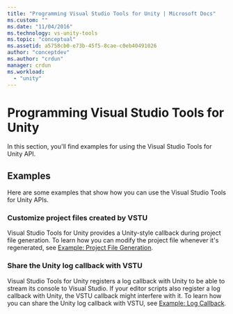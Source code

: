 ```yaml
---
title: "Programming Visual Studio Tools for Unity | Microsoft Docs"
ms.custom: ""
ms.date: "11/04/2016"
ms.technology: vs-unity-tools
ms.topic: "conceptual"
ms.assetid: a5758cb0-e73b-45f5-8cae-c0eb40491026
author: "conceptdev"
ms.author: "crdun"
manager: crdun
ms.workload:
  - "unity"
---
```

# Programming Visual Studio Tools for Unity
In this section, you'll find examples for using the Visual Studio Tools for Unity API.

## Examples
 Here are some examples that show how you can use the Visual Studio Tools for Unity APIs.

### Customize project files created by VSTU
 Visual Studio Tools for Unity provides a Unity-style callback during project file generation. To learn how you can modify the project file whenever it's regenerated, see [Example: Project File Generation](../cross-platform/customize-project-files-created-by-vstu.md).

### Share the Unity log callback with VSTU
 Visual Studio Tools for Unity registers a log callback with Unity to be able to stream its console to Visual Studio. If your editor scripts also register a log callback with Unity, the VSTU callback might interfere with it. To learn how you can share the Unity log callback with VSTU, see [Example: Log Callback](../cross-platform/share-the-unity-log-callback-with-vstu.md).
